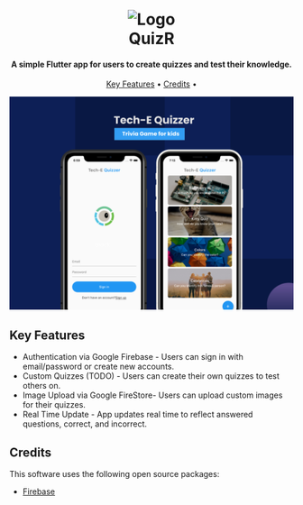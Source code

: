 
<h1 align="center">
  <br>
  <img src="https://image.flaticon.com/icons/svg/1739/1739426.svg" alt="Logo" width="200"></a>
  <br>
  QuizR
  <br>
</h1>
<h4 align="center">A simple Flutter app for users to create quizzes and test their knowledge.</h4>

<p align="center">
  <a href="#key-features">Key Features</a> •
  <a href="#credits">Credits</a> •
</p>

![Screenshot](Show.png)

## Key Features

* Authentication via Google Firebase - Users can sign in with email/password or create new accounts.
* Custom Quizzes (TODO) - Users can create their own quizzes to test others on.
* Image Upload via Google FireStore- Users can upload custom images for their quizzes.
* Real Time Update - App updates real time to reflect answered questions, correct, and incorrect.

## Credits

This software uses the following open source packages:

- [Firebase](https://firebase.google.com/)
